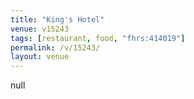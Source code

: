 ```yaml
---
title: "King's Hotel"
venue: v15243
tags: [restaurant, food, "fhrs:414019"]
permalink: /v/15243/
layout: venue
---
```

null